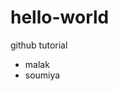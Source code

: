 # hello-world
github tutorial
<!DOCTYPE html>
<html lang="en">
<head>
    <meta charset="UTF-8">
    <title></title>
</head>
<body>
    <ul>
<li>malak</li>
<li>soumiya</li>

</ul>
</body>
</html>



